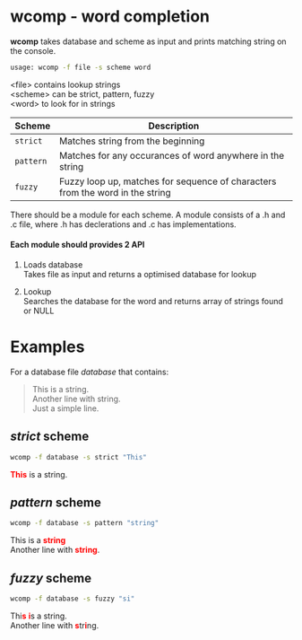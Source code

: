 # wcomp - word completion 
**wcomp** takes database and scheme as input and prints matching string on the console.

``` sh
usage: wcomp -f file -s scheme word
```

\<file> contains lookup strings  
\<scheme> can be strict, pattern, fuzzy  
\<word> to look for in strings

| Scheme | Description |
|--------|-------------|
| `strict` | Matches string from the beginning |
| `pattern` | Matches for any occurances of word anywhere in the string |
| `fuzzy` | Fuzzy loop up, matches for sequence of characters from the word in the string |


There should be a module for each scheme. A module consists of a .h and .c file, where .h has declerations and .c has implementations.

#### Each module should provides 2 API
1. Loads database  
Takes file as input and returns a optimised database for lookup

2. Lookup  
Searches the database for the word and returns array of strings found or NULL

# Examples
For a database file _database_ that contains:
> This is a string.  
> Another line with string.  
> Just a simple line.

## _strict_ scheme

``` sh
wcomp -f database -s strict "This"
```
<dl>
<b style="color:red;">This</b> is a string.
</dl>

## _pattern_ scheme

``` sh
wcomp -f database -s pattern "string"
```
<dl>
This is a <b style="color:red;">string</b><br>
Another line with <b style="color:red;">string</b>.
</dl>

## _fuzzy_ scheme

``` sh
wcomp -f database -s fuzzy "si"
```

<dl>
Thi<b style="color:red;">s</b> <b style="color:red;">i</b>s a string.<br>
Another line with <b style="color:red;">s</b>tr<b style="color:red;">i</b>ng.
</dl>